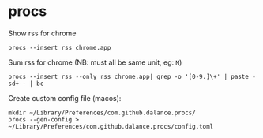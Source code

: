 # procs

Show rss for chrome

```
procs --insert rss chrome.app
```

Sum rss for chrome (NB: must all be same unit, eg: `M`)

```
procs --insert rss --only rss chrome.app| grep -o '[0-9.]\+' | paste -sd+ - | bc
```

Create custom config file (macos):

```
mkdir ~/Library/Preferences/com.github.dalance.procs/
procs --gen-config > ~/Library/Preferences/com.github.dalance.procs/config.toml
```
